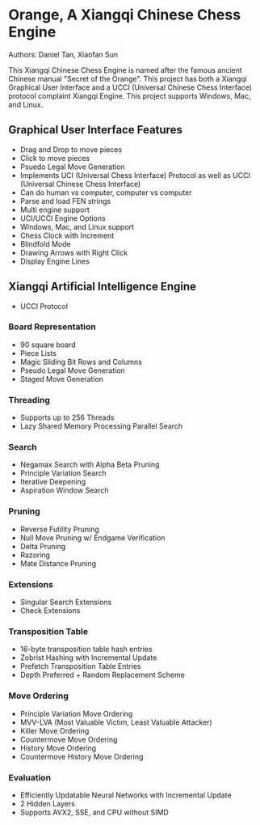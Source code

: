 # Orange, A Xiangqi Chinese Chess Engine

Authors: Daniel Tan, Xiaofan Sun

This Xiangqi Chinese Chess Engine is named after the famous ancient Chinese manual "Secret of the Orange".
This project has both a Xiangqi Graphical User Interface and a UCCI (Universal Chinese Chess Interface)
protocol complaint Xiangqi Engine. This project supports Windows, Mac, and Linux.

## Graphical User Interface Features
* Drag and Drop to move pieces
* Click to move pieces
* Psuedo Legal Move Generation
* Implements UCI (Universal Chess Interface) Protocol as well as UCCI (Universal Chinese Chess Interface)
* Can do human vs computer, computer vs computer
* Parse and load FEN strings
* Multi engine support
* UCI/UCCI Engine Options
* Windows, Mac, and Linux support
* Chess Clock with Increment
* Blindfold Mode
* Drawing Arrows with Right Click
* Display Engine Lines

## Xiangqi Artificial Intelligence Engine
* UCCI Protocol

### Board Representation
* 90 square board
* Piece Lists
* Magic Sliding Bit Rows and Columns
* Pseudo Legal Move Generation
* Staged Move Generation

### Threading
* Supports up to 256 Threads
* Lazy Shared Memory Processing Parallel Search

### Search
* Negamax Search with Alpha Beta Pruning
* Principle Variation Search
* Iterative Deepening
* Aspiration Window Search

### Pruning
* Reverse Futility Pruning
* Null Move Pruning w/ Endgame Verification
* Delta Pruning
* Razoring
* Mate Distance Pruning

### Extensions
* Singular Search Extensions
* Check Extensions

### Transposition Table
* 16-byte transposition table hash entries
* Zobrist Hashing with Incremental Update
* Prefetch Transposition Table Entries
* Depth Preferred + Random Replacement Scheme

### Move Ordering
* Principle Variation Move Ordering
* MVV-LVA (Most Valuable Victim, Least Valuable Attacker)
* Killer Move Ordering
* Countermove Move Ordering
* History Move Ordering
* Countermove History Move Ordering

### Evaluation
* Efficiently Updatable Neural Networks with Incremental Update
* 2 Hidden Layers
* Supports AVX2, SSE, and CPU without SIMD



